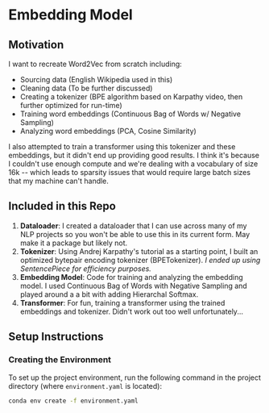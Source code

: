 # Embedding Model

## Motivation
I want to recreate Word2Vec from scratch including:
- Sourcing data (English Wikipedia used in this)
- Cleaning data (To be further discussed)
- Creating a tokenizer (BPE algorithm based on Karpathy video, then further optimized for run-time)
- Training word embeddings (Continuous Bag of Words w/ Negative Sampling)
- Analyzing word embeddings (PCA, Cosine Similarity)

I also attempted to train a transformer using this tokenizer and these embeddings, but it didn't end up providing good results. I think it's because I couldn't use enough compute and we're dealing with a vocabulary of size 16k -- which leads to sparsity issues that would require large batch sizes that my machine can't handle.

## Included in this Repo
1. **Dataloader**: I created a dataloader that I can use across many of my NLP projects so you won't be able to use this in its current form. May make it a package but likely not.   
2. **Tokenizer**: Using Andrej Karpathy's tutorial as a starting point, I built an optimized bytepair encoding tokenizer (BPETokenizer). *I ended up using SentencePiece for efficiency purposes.*   
3. **Embedding Model**: Code for training and analyzing the embedding model. I used Continuous Bag of Words with Negative Sampling and played around a a bit with adding Hierarchal Softmax.   
4. **Transformer**: For fun, training a transformer using the trained embeddings and tokenizer. Didn't work out too well unfortunately...   


## Setup Instructions

### Creating the Environment
To set up the project environment, run the following command in the project directory (where `environment.yaml` is located):

```bash
conda env create -f environment.yaml
```